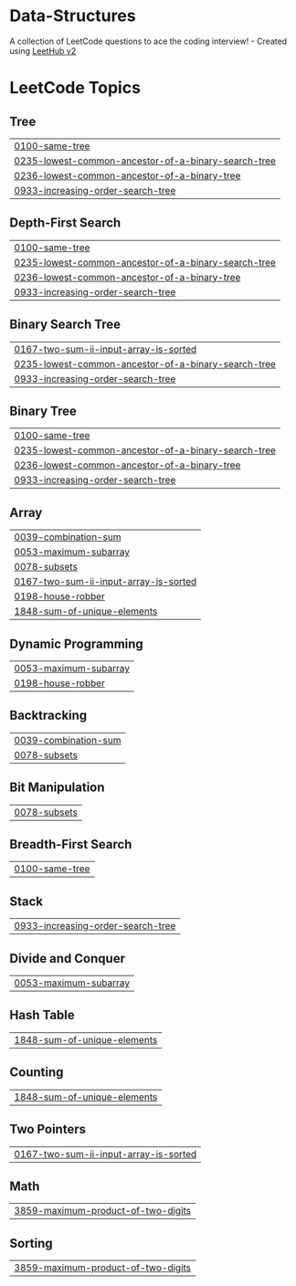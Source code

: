 # Data-Structures
A collection of LeetCode questions to ace the coding interview! - Created using [LeetHub v2](https://github.com/arunbhardwaj/LeetHub-2.0)

<!---LeetCode Topics Start-->
# LeetCode Topics
## Tree
|  |
| ------- |
| [0100-same-tree](https://github.com/Aravinthan-creator/Data-Structures/tree/master/0100-same-tree) |
| [0235-lowest-common-ancestor-of-a-binary-search-tree](https://github.com/Aravinthan-creator/Data-Structures/tree/master/0235-lowest-common-ancestor-of-a-binary-search-tree) |
| [0236-lowest-common-ancestor-of-a-binary-tree](https://github.com/Aravinthan-creator/Data-Structures/tree/master/0236-lowest-common-ancestor-of-a-binary-tree) |
| [0933-increasing-order-search-tree](https://github.com/Aravinthan-creator/Data-Structures/tree/master/0933-increasing-order-search-tree) |
## Depth-First Search
|  |
| ------- |
| [0100-same-tree](https://github.com/Aravinthan-creator/Data-Structures/tree/master/0100-same-tree) |
| [0235-lowest-common-ancestor-of-a-binary-search-tree](https://github.com/Aravinthan-creator/Data-Structures/tree/master/0235-lowest-common-ancestor-of-a-binary-search-tree) |
| [0236-lowest-common-ancestor-of-a-binary-tree](https://github.com/Aravinthan-creator/Data-Structures/tree/master/0236-lowest-common-ancestor-of-a-binary-tree) |
| [0933-increasing-order-search-tree](https://github.com/Aravinthan-creator/Data-Structures/tree/master/0933-increasing-order-search-tree) |
## Binary Search Tree
|  |
| ------- |
| [0167-two-sum-ii-input-array-is-sorted](https://github.com/Aravinthan-creator/Data-Structures/tree/master/0167-two-sum-ii-input-array-is-sorted) |
| [0235-lowest-common-ancestor-of-a-binary-search-tree](https://github.com/Aravinthan-creator/Data-Structures/tree/master/0235-lowest-common-ancestor-of-a-binary-search-tree) |
| [0933-increasing-order-search-tree](https://github.com/Aravinthan-creator/Data-Structures/tree/master/0933-increasing-order-search-tree) |
## Binary Tree
|  |
| ------- |
| [0100-same-tree](https://github.com/Aravinthan-creator/Data-Structures/tree/master/0100-same-tree) |
| [0235-lowest-common-ancestor-of-a-binary-search-tree](https://github.com/Aravinthan-creator/Data-Structures/tree/master/0235-lowest-common-ancestor-of-a-binary-search-tree) |
| [0236-lowest-common-ancestor-of-a-binary-tree](https://github.com/Aravinthan-creator/Data-Structures/tree/master/0236-lowest-common-ancestor-of-a-binary-tree) |
| [0933-increasing-order-search-tree](https://github.com/Aravinthan-creator/Data-Structures/tree/master/0933-increasing-order-search-tree) |
## Array
|  |
| ------- |
| [0039-combination-sum](https://github.com/Aravinthan-creator/Data-Structures/tree/master/0039-combination-sum) |
| [0053-maximum-subarray](https://github.com/Aravinthan-creator/Data-Structures/tree/master/0053-maximum-subarray) |
| [0078-subsets](https://github.com/Aravinthan-creator/Data-Structures/tree/master/0078-subsets) |
| [0167-two-sum-ii-input-array-is-sorted](https://github.com/Aravinthan-creator/Data-Structures/tree/master/0167-two-sum-ii-input-array-is-sorted) |
| [0198-house-robber](https://github.com/Aravinthan-creator/Data-Structures/tree/master/0198-house-robber) |
| [1848-sum-of-unique-elements](https://github.com/Aravinthan-creator/Data-Structures/tree/master/1848-sum-of-unique-elements) |
## Dynamic Programming
|  |
| ------- |
| [0053-maximum-subarray](https://github.com/Aravinthan-creator/Data-Structures/tree/master/0053-maximum-subarray) |
| [0198-house-robber](https://github.com/Aravinthan-creator/Data-Structures/tree/master/0198-house-robber) |
## Backtracking
|  |
| ------- |
| [0039-combination-sum](https://github.com/Aravinthan-creator/Data-Structures/tree/master/0039-combination-sum) |
| [0078-subsets](https://github.com/Aravinthan-creator/Data-Structures/tree/master/0078-subsets) |
## Bit Manipulation
|  |
| ------- |
| [0078-subsets](https://github.com/Aravinthan-creator/Data-Structures/tree/master/0078-subsets) |
## Breadth-First Search
|  |
| ------- |
| [0100-same-tree](https://github.com/Aravinthan-creator/Data-Structures/tree/master/0100-same-tree) |
## Stack
|  |
| ------- |
| [0933-increasing-order-search-tree](https://github.com/Aravinthan-creator/Data-Structures/tree/master/0933-increasing-order-search-tree) |
## Divide and Conquer
|  |
| ------- |
| [0053-maximum-subarray](https://github.com/Aravinthan-creator/Data-Structures/tree/master/0053-maximum-subarray) |
## Hash Table
|  |
| ------- |
| [1848-sum-of-unique-elements](https://github.com/Aravinthan-creator/Data-Structures/tree/master/1848-sum-of-unique-elements) |
## Counting
|  |
| ------- |
| [1848-sum-of-unique-elements](https://github.com/Aravinthan-creator/Data-Structures/tree/master/1848-sum-of-unique-elements) |
## Two Pointers
|  |
| ------- |
| [0167-two-sum-ii-input-array-is-sorted](https://github.com/Aravinthan-creator/Data-Structures/tree/master/0167-two-sum-ii-input-array-is-sorted) |
## Math
|  |
| ------- |
| [3859-maximum-product-of-two-digits](https://github.com/Aravinthan-creator/Data-Structures/tree/master/3859-maximum-product-of-two-digits) |
## Sorting
|  |
| ------- |
| [3859-maximum-product-of-two-digits](https://github.com/Aravinthan-creator/Data-Structures/tree/master/3859-maximum-product-of-two-digits) |
<!---LeetCode Topics End-->